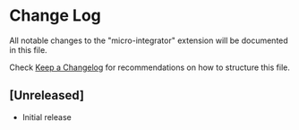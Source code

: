 # Change Log

All notable changes to the "micro-integrator" extension will be documented in this file.

Check [Keep a Changelog](http://keepachangelog.com/) for recommendations on how to structure this file.

## [Unreleased]

- Initial release